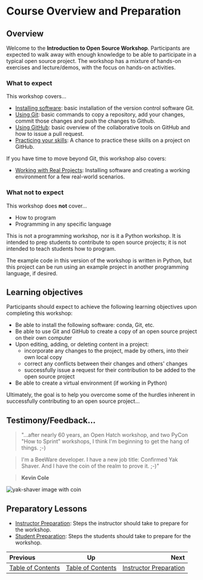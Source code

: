 <!-- begin auto-generated title section -->
# Course Overview and Preparation
<!-- end auto-generated section -->


## Overview

Welcome to the **Introduction to Open Source Workshop**. Participants are expected to walk away with enough knowledge to be able to participate in a typical open source project. The workshop has a mixture of hands-on exercises and lecture/demos, with the focus on hands-on activities.


### What to expect

This workshop covers...


* [Installing software](./installing_tools.md): basic installation of the version control software Git.
* [Using Git](./git_overview.md): basic commands to copy a repository, add your changes, commit those changes and push the changes to Github.
* [Using GitHub](./github_overview.md): basic overview of the collaborative tools on GitHub and how to issue a pull request.
* [Practicing your skills](./for_realz.md): A chance to practice these skills on a project on GitHub.

If you have time to move beyond Git, this workshop also covers:

* [Working with Real Projects](./projects_with_code.md): Installing software and creating a working environment for a few real-world scenarios.


### What not to expect

This workshop does **not** cover...

* How to program
* Programming in any specific language

This is not a programming workshop, nor is it a Python workshop. It is intended to prep students to contribute to open source projects; it is not intended to teach students how to program.

The example code in this version of the workshop is written in Python, but this project can be run using an example project in another programming language, if desired. 


## Learning objectives

Participants should expect to achieve the following learning objectives upon completing this workshop:

* Be able to install the following software: conda, Git, etc.
* Be able to use Git and GitHub to create a copy of an open source project on their own computer
* Upon editing, adding, or deleting content in a project:
  * incorporate any changes to the project, made by others, into their own local copy
  * correct any conflicts between their changes and others' changes
  * successfully issue a request for their contribution to be added to the open source project
* Be able to create a virtual environment (if working in Python)

Ultimately, the goal is to help you overcome some of the hurdles inherent in successfully contributing to an open source project...

## Testimony/Feedback...

> "...after nearly 60 years, an Open Hatch workshop, and two PyCon "How to Sprint" workshops, I think I'm beginning to get the hang of things. ;-)

> I'm a BeeWare developer.​​ I have a new job title: Confirmed Yak Shaver. And I have the coin of the realm to prove it. ;-)" 

> **Kevin Cole**

![yak-shaver image with coin](images/yak-shaver.jpg)



## Preparatory Lessons

* [Instructor Preparation](./prereq_instructor.md): Steps the instructor should take to prepare for the workshop.
* [Student Preparation](./prereq_student.md): Steps the students should take to prepare for the workshop.

<!-- begin auto-generated nav-links section -->
| Previous | Up | Next |
|:---------|:---:|-----:|
| [Table of Contents](./README.md) | [Table of Contents](./README.md) | [Instructor Preparation](./prereq_instructor.md) |
<!-- end auto-generated section -->
